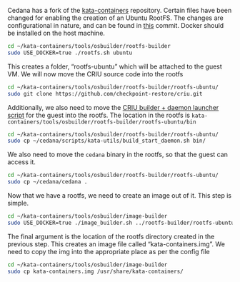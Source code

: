 Cedana has a fork of the [kata-containers](https://github.com/cedana/kata-containers) repository. Certain files have been changed for enabling the creation of an Ubuntu RootFS. The changes are configurational in nature, and can be found in [this](https://github.com/cedana/kata-containers/commit/946b2637c1491d47dfec0e772f73c496e78490a1) commit. Docker should be installed on the host machine.

```bash
cd ~/kata-containers/tools/osbuilder/rootfs-builder
sudo USE_DOCKER=true ./rootfs.sh ubuntu
```

This creates a folder, “rootfs-ubuntu” which will be attached to the guest VM. We will now move the CRIU source code into the rootfs

```bash
cd ~/kata-containers/tools/osbuilder/rootfs-builder/rootfs-ubuntu/
sudo git clone https://github.com/checkpoint-restore/criu.git
```

Additionally, we also need to move the [CRIU builder + daemon launcher script](../../scripts/kata-utils/build_start_daemon.sh) for the guest into the rootfs. The location in the rootfs is `kata-containers/tools/osbuilder/rootfs-builder/rootfs-ubuntu/bin`

```bash
cd ~/kata-containers/tools/osbuilder/rootfs-builder/rootfs-ubuntu/
sudo cp ~/cedana/scripts/kata-utils/build_start_daemon.sh bin/
```

We also need to move the `cedana` binary in the rootfs, so that the guest can access it. 

```bash
cd ~/kata-containers/tools/osbuilder/rootfs-builder/rootfs-ubuntu/
sudo cp ~/cedana/cedana .
```

Now that we have a rootfs, we need to create an image out of it. This step is simple. 

```bash
cd ~/kata-containers/tools/osbuilder/image-builder
sudo USE_DOCKER=true ./image_builder.sh ../rootfs-builder/rootfs-ubuntu/
```

The final argument is the location of the rootfs directory created in the previous step. This creates an image file called “kata-containers.img”. We need to copy the img into the appropriate place as per the config file 

```bash
cd ~/kata-containers/tools/osbuilder/image-builder
sudo cp kata-containers.img /usr/share/kata-containers/
```